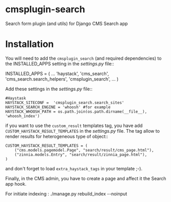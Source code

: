 cmsplugin-search
================

Search form plugin (and utils) for Django CMS Search app

Installation
============

You will need to add the ``cmsplugin_search`` (and required dependencies) to the INSTALLED_APPS
setting in the *settings.py* file::

  INSTALLED_APPS = (
    ...
    'haystack',
    'cms_search',
    'cms_search.search_helpers',
    'cmsplugin_search',
     ...
  )
  
Add these settings in the *settings.py* file::

    #Haystask
    HAYSTACK_SITECONF =  'cmsplugin_search.search_sites'
    HAYSTACK_SEARCH_ENGINE = 'whoosh' #for example
    HAYSTACK_WHOOSH_PATH = os.path.join(os.path.dirname(__file__), 'whoosh_index')
    

if you want to use the ``custom_result`` templates tag, you have add ``CUSTOM_HAYSTACK_RESULT_TEMPLATES`` in the *settings.py* file. The tag allow to render results for heterogeneous type of object::

    CUSTOM_HAYSTACK_RESULT_TEMPLATES = (
        ("cms.models.pagemodel.Page", "search/result/cms_page.html"),
        ("zinnia.models.Entry", "search/result/zinnia_page.html"),
    )

and don't forget to load ``extra_haystack_tags`` in your template ;-).

Finally, in the CMS admin, you have to create a page and affect it the Search app hook.

For initiate indexing : ./manage.py rebuild_index --noinput